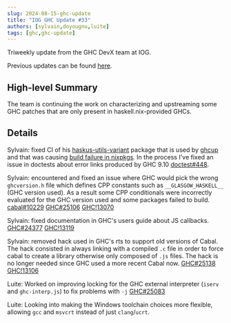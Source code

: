```yaml
---
slug: 2024-08-15-ghc-update
title: "IOG GHC Update #33"
authors: [sylvain,doyougnu,luite]
tags: [ghc,ghc-update]
---
```


Triweekly update from the GHC DevX team at IOG.

<!-- truncate -->

Previous updates can be found [here](https://engineering.iog.io/tags/ghc-update).

## High-level Summary

The team is continuing the work on characterizing and upstreaming some GHC patches that are
only present in haskell.nix-provided GHCs.

## Details

Sylvain: fixed CI of his [haskus-utils-variant](https://hackage.haskell.org/package/haskus-utils-variant) package that is used by [ghcup](https://www.haskell.org/ghcup/) and that was causing [build failure in nixpkgs](https://github.com/NixOS/nixpkgs/issues/212716#issuecomment-2290942272). In the process I've fixed an issue in doctests about error links produced by GHC 9.10 [doctest#448](https://github.com/sol/doctest/pull/448).

Sylvain: encountered and fixed an issue where GHC would pick the wrong `ghcversion.h` file which defines CPP constants such as `__GLASGOW_HASKELL__` (GHC version used). As a result some CPP conditionals were incorrectly evaluated for the GHC version used and some packages failed to build. [cabal#10229](https://github.com/haskell/cabal/issues/10229) [GHC#25106](https://gitlab.haskell.org/ghc/ghc/-/issues/25106) [GHC!13070](https://gitlab.haskell.org/ghc/ghc/-/merge_requests/13070)

Sylvain: fixed documentation in GHC's users guide about JS callbacks. [GHC#24377](https://gitlab.haskell.org/ghc/ghc/-/issues/24377) [GHC!13119](https://gitlab.haskell.org/ghc/ghc/-/merge_requests/13119)

Sylvain: removed hack used in GHC's rts to support old versions of Cabal. The hack consisted in always linking with a compiled `.c` file in order to force cabal to create a library otherwise only composed of `.js` files. The hack is no longer needed since GHC used a more recent Cabal now. [GHC#25138](https://gitlab.haskell.org/ghc/ghc/-/issues/25138) [GHC!13106](https://gitlab.haskell.org/ghc/ghc/-/merge_requests/13106)

Luite: Worked on improving locking for the GHC external interpreter (`iserv` and `ghc-interp.js`) to fix problems with `-j` [GHC#25083](https://gitlab.haskell.org/ghc/ghc/-/issues/25083)

Luite: Looking into making the Windows toolchain choices more flexible, allowing `gcc` and `msvcrt` instead of just `clang`/`ucrt`.

